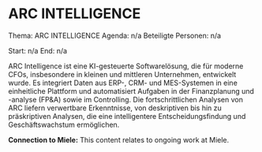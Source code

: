 # ARC INTELLIGENCE
Thema: ARC INTELLIGENCE
Agenda: n/a
Beteiligte Personen: n/a

Start: n/a
End: n/a

ARC Intelligence ist eine KI-gesteuerte Softwarelösung, die für moderne CFOs, insbesondere in kleinen und mittleren Unternehmen, entwickelt wurde. Es integriert Daten aus ERP-, CRM- und MES-Systemen in eine einheitliche Plattform und automatisiert Aufgaben in der Finanzplanung und -analyse (FP&A) sowie im Controlling. Die fortschrittlichen Analysen von ARC liefern verwertbare Erkenntnisse, von deskriptiven bis hin zu präskriptiven Analysen, die eine intelligentere Entscheidungsfindung und Geschäftswachstum ermöglichen.

**Connection to Miele:** This content relates to ongoing work at Miele.
